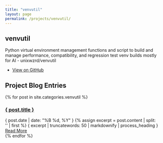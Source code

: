 ```yaml
---
title: "venvutil"
layout: page
permalink: /projects/venvutil/
---
```


## venvutil

Python virtual environment management functions and script to build and manage performance, compatibility, and regression test venv builds mostly for AI - unixwzrd/venvutil

- [View on GitHub](https://github.com/unixwzrd/venvutil)

## Project Blog Entries

{% for post in site.categories.venvutil %}
  <article class="post">
    <h3><a href="{ post.url | relative_url }">{ post.title }</a></h3>
    <span class="post-date">{ post.date | date: "%B %d, %Y" }</span>
    {% assign excerpt = post.content | split: '<!--more-->' | first %}
    { excerpt | truncatewords: 50 | markdownify | process_heading }
    <a href="{ post.url | relative_url }" class="btn">Read More</a>
  </article>
{% endfor %}

